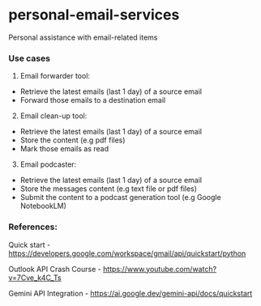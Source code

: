 # personal-email-services
Personal assistance with email-related items

### Use cases
1. Email forwarder tool:
- Retrieve the latest emails (last 1 day) of a source email
- Forward those emails to a destination email

2. Email clean-up tool:
- Retrieve the latest emails (last 1 day) of a source email
- Store the content (e.g pdf files)
- Mark those emails as read

3. Email podcaster:
- Retrieve the latest emails (last 1 day) of a source email
- Store the messages content (e.g text file or pdf files)
- Submit the content to a podcast generation tool (e.g Google NotebookLM)


### References:

Quick start - https://developers.google.com/workspace/gmail/api/quickstart/python

Outlook API Crash Course - https://www.youtube.com/watch?v=7Cve_k4C_Ts  

Gemini API Integration - https://ai.google.dev/gemini-api/docs/quickstart